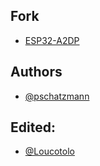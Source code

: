 
## Fork 

 - [ESP32-A2DP](https://github.com/pschatzmann/ESP32-A2DP)
 
## Authors

- [@pschatzmann](https://github.com/pschatzmann)


## Edited:

- [@Loucotolo](https://github.com/Loucotolo)
